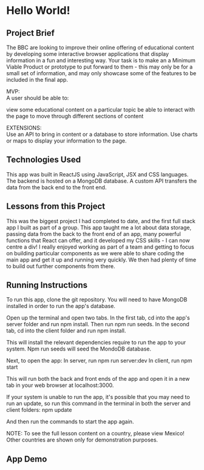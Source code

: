 # Hello World!

## Project Brief
The BBC are looking to improve their online offering of educational content by developing some interactive browser applications that display information in a fun and interesting way. Your task is to make an a Minimum Viable Product or prototype to put forward to them - this may only be for a small set of information, and may only showcase some of the features to be included in the final app.

MVP: <br/>
A user should be able to:

view some educational content on a particular topic
be able to interact with the page to move through different sections of content

EXTENSIONS: <br/>
Use an API to bring in content or a database to store information.
Use charts or maps to display your information to the page.

## Technologies Used

This app was built in ReactJS using JavaScript, JSX and CSS languages. The backend is hosted on a MongoDB database. A custom API transfers the data from the back end to the front end.

## Lessons from this Project

This was the biggest project I had completed to date, and the first full stack app I built as part of a group. 
This app taught me a lot about data storage, passing data from the back to the front end of an app, many powerful functions that React can offer, and it developed my CSS skills - I can now centre a div!
I really enjoyed working as part of a team and getting to focus on building particular components as we were able to share coding the main app and get it up and running very quickly. We then had plenty of time to build out further components from there.

## Running Instructions

To run this app, clone the git repository. You will need to have MongoDB installed in order to run the app's database.

Open up the terminal and open two tabs.
In the first tab, cd into the app's server folder and run npm install. Then run npm run seeds.
In the second tab, cd into the client folder and run npm install.

This will install the relevant dependencies require to run the app to your system. Npm run seeds will seed the MondoDB database.

Next, to open the app:
In server, run npm run server:dev
In client, run npm start

This will run both the back and front ends of the app and open it in a new tab in your web browser at localhost:3000.

If your system is unable to run the app, it's possible that you may need to run an update, so run this command in the terminal in both the server and client folders: npm update

And then run the commands to start the app again.

NOTE: To see the full lesson content on a country, please view Mexico! Other countries are shown only for demonstration purposes.

## App Demo

